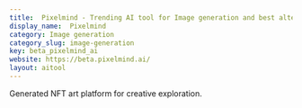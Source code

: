 ```yaml
---
title:  Pixelmind - Trending AI tool for Image generation and best alternatives
display_name:  Pixelmind
category: Image generation
category_slug: image-generation
key: beta_pixelmind_ai
website: https://beta.pixelmind.ai/
layout: aitool
---
```


Generated NFT art platform for creative exploration.
